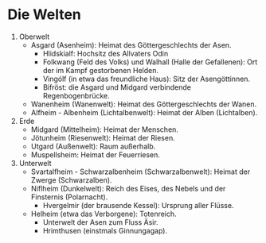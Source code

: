 # Die Welten
1. Oberwelt
    - Asgard (Asenheim): Heimat des Göttergeschlechts der Asen.
        - Hlidskialf: Hochsitz des Allvaters Odin
        - Folkwang (Feld des Volks) und Walhall (Halle der Gefallenen): Ort der im Kampf gestorbenen Helden.
        - Vingólf (in etwa das freundliche Haus): Sitz der Asengöttinnen.
        - Bifröst: die Asgard und Midgard verbindende Regenbogenbrücke.
    - Wanenheim (Wanenwelt): Heimat des Göttergeschlechts der Wanen.
    - Alfheim - Albenheim (Lichtalbenwelt): Heimat der Alben (Lichtalben).
1. Erde
    - Midgard (Mittelheim): Heimat der Menschen.
    - Jötunheim (Riesenwelt): Heimat der Riesen.
    - Utgard (Außenwelt): Raum außerhalb.
    - Muspellsheim: Heimat der Feuerriesen.
1. Unterwelt
    - Svartalfheim - Schwarzalbenheim (Schwarzalbenwelt): Heimat der Zwerge (Schwarzalben).
    - Niflheim (Dunkelwelt): Reich des Eises, des Nebels und der Finsternis (Polarnacht).
        - Hvergelmir (der brausende Kessel): Ursprung aller Flüsse.
    - Helheim (etwa das Verborgene): Totenreich.
        - Unterwelt der Asen zum Fluss Äsir.
        - Hrimthusen (einstmals Ginnungagap).
